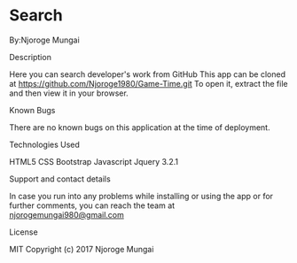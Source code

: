 # Search

By:Njoroge Mungai

Description

Here you can search  developer's work from GitHub
This app can be cloned at    https://github.com/Njoroge1980/Game-Time.git   To open it, extract the file and then view it in your browser.

Known Bugs

There are no known bugs on this application at the time of deployment.

Technologies Used

HTML5
CSS
Bootstrap
Javascript
Jquery 3.2.1

Support and contact details

In case you run into any problems while installing or using the app or for further comments, you can reach the team at
njorogemungai980@gmail.com

License

MIT Copyright (c) 2017 Njoroge Mungai
